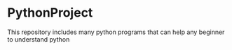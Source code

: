 # PythonProject
This repository includes many python programs that can help any beginner to understand python
